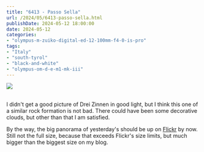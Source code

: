 ```yaml
---
title: "6413 - Passo Sella"
url: /2024/05/6413-passo-sella.html
publishDate: 2024-05-12 18:00:00
date: 2024-05-12
categories:
- "olympus-m-zuiko-digital-ed-12-100mm-f4-0-is-pro"
tags:
- "Italy"
- "south-tyrol"
- "black-and-white"
- "olympus-om-d-e-m1-mk-iii"
---
```

<div class="container">
<div class="center"><a target="_blank" href="https://d25zfm9zpd7gm5.cloudfront.net/1200x1200/2020/20200904_140010_lr.jpg"><img class="webfeedsFeaturedVisual" src="https://d25zfm9zpd7gm5.cloudfront.net/0600x0600/2020/20200904_140010_lr.jpg" /></a></div>
</div>
<br />

I didn't get a good picture of Drei Zinnen in good light,
but I think this one of a similar rock formation is not bad.
There could have been some decorative clouds, but other than
that I am satisfied.

By the way, the big panorama of yesterday's should be up on
[Flickr](https://www.flickr.com/photos/amanessinger/) by
now. Still not the full size, because that exceeds Flickr's
size limits, but much bigger than the biggest size on my
blog.
